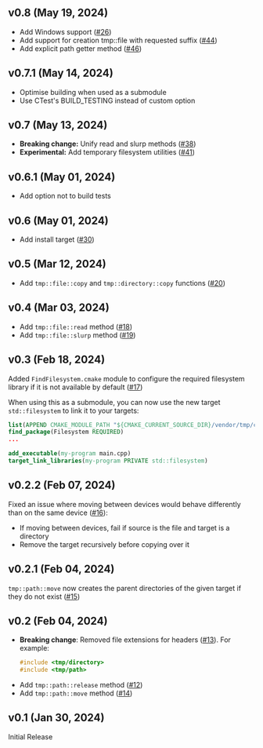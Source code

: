 ## v0.8 (May 19, 2024)

- Add Windows support ([#26](https://github.com/bugdea1er/tmp/pull/26))
- Add support for creation tmp::file with requested suffix ([#44](https://github.com/bugdea1er/tmp/pull/44))
- Add explicit path getter method ([#46](https://github.com/bugdea1er/tmp/pull/46))

## v0.7.1 (May 14, 2024)

- Optimise building when used as a submodule
- Use CTest's BUILD_TESTING instead of custom option

## v0.7 (May 13, 2024)

- **Breaking change:** Unify read and slurp methods ([#38](https://github.com/bugdea1er/tmp/pull/38))
- **Experimental:** Add temporary filesystem utilities ([#41](https://github.com/bugdea1er/tmp/pull/41))

## v0.6.1 (May 01, 2024)

- Add option not to build tests

## v0.6 (May 01, 2024)

- Add install target ([#30](https://github.com/bugdea1er/tmp/pull/30))

## v0.5 (Mar 12, 2024)

- Add `tmp::file::copy` and `tmp::directory::copy` functions ([#20](https://github.com/bugdea1er/tmp/pull/20))

## v0.4 (Mar 03, 2024)

- Add `tmp::file::read` method ([#18](https://github.com/bugdea1er/tmp/pull/18))
- Add `tmp::file::slurp` method ([#19](https://github.com/bugdea1er/tmp/pull/19))

## v0.3 (Feb 18, 2024)

Added `FindFilesystem.cmake` module to configure the required filesystem library if it is not available by default ([#17](https://github.com/bugdea1er/tmp/pull/17))

When using this as a submodule, you can now use the new target `std::filesystem` to link it to your targets:
```cmake
list(APPEND CMAKE_MODULE_PATH "${CMAKE_CURRENT_SOURCE_DIR}/vendor/tmp/cmake/")
find_package(Filesystem REQUIRED)
...

add_executable(my-program main.cpp)
target_link_libraries(my-program PRIVATE std::filesystem)
```

## v0.2.2 (Feb 07, 2024)

Fixed an issue where moving between devices would behave differently than on the same device ([#16](https://github.com/bugdea1er/tmp/pull/16)):

- If moving between devices, fail if source is the file and target is a directory
- Remove the target recursively before copying over it

## v0.2.1 (Feb 04, 2024)

`tmp::path::move` now creates the parent directories of the given target if they do not exist ([#15](https://github.com/bugdea1er/tmp/pull/15))

## v0.2 (Feb 04, 2024)

- **Breaking change**: Removed file extensions for headers ([#13](https://github.com/bugdea1er/tmp/pull/13)). For example:
  ```cpp
  #include <tmp/directory>
  #include <tmp/path>
  ```
- Add `tmp::path::release` method ([#12](https://github.com/bugdea1er/tmp/pull/12))
- Add `tmp::path::move` method ([#14](https://github.com/bugdea1er/tmp/pull/14))

## v0.1 (Jan 30, 2024)

Initial Release
